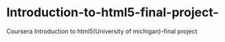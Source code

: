 # Introduction-to-html5-final-project-
Coursera Introduction to html5(University of michigan)-final project 
